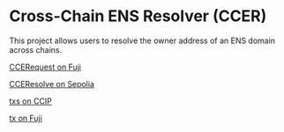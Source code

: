 # Cross-Chain ENS Resolver (CCER)

This project allows users to resolve the owner address of an ENS domain across chains.

[CCERequest on Fuji](https://testnet.snowtrace.io/address/0x5C1E7e6AdB4EF2E7337619EAfD1C8d9Ada80690a#code-43113)

[CCEResolve on Sepolia](https://sepolia.etherscan.io/address/0x49e9e7BF2b53c075795659AC9Ce84Bd294857402#code)

[txs on CCIP](https://ccip.chain.link/tx/0x9b793c405f693dfc7c97e685655c88b423a500b4376873044292490d145e5b0d)

[tx on Fuji](https://testnet.snowtrace.io/tx/0x9cf555676adf676f150b094e06e391e66f839e066b21985c6cc1e1b049985aec?chainId=43113#eventlog)
